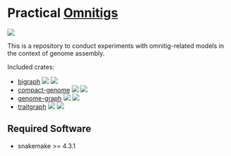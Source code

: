 # Practical [Omnitigs](https://www.liebertpub.com/doi/full/10.1089/cmb.2016.0141)

![](https://github.com/algbio/practical-omnitigs/workflows/Tests%20%26%20Lints/badge.svg?branch=master)

This is a repository to conduct experiments with omnitig-related models in the context of genome assembly.

Included crates:
 * [bigraph](https://github.com/algbio/practical-omnitigs/tree/master/implementation/bigraph) [![](http://meritbadge.herokuapp.com/bigraph)](https://crates.io/crates/bigraph) [![](https://docs.rs/bigraph/badge.svg)](https://docs.rs/bigraph)
 * [compact-genome](https://github.com/algbio/practical-omnitigs/tree/master/implementation/compact-genome) [![](http://meritbadge.herokuapp.com/compact-genome)](https://crates.io/crates/compact-genome) [![](https://docs.rs/compact-genome/badge.svg)](https://docs.rs/compact-genome)
 * [genome-graph](https://github.com/algbio/practical-omnitigs/tree/master/implementation/genome-graph) [![](http://meritbadge.herokuapp.com/genome-graph)](https://crates.io/crates/genome-graph) [![](https://docs.rs/genome-graph/badge.svg)](https://docs.rs/genome-graph)
 * [traitgraph](https://github.com/algbio/practical-omnitigs/tree/master/implementation/traitgraph) [![](http://meritbadge.herokuapp.com/traitgraph)](https://crates.io/crates/traitgraph) [![](https://docs.rs/traitgraph/badge.svg)](https://docs.rs/traitgraph)

## Required Software

 * snakemake >= 4.3.1
 